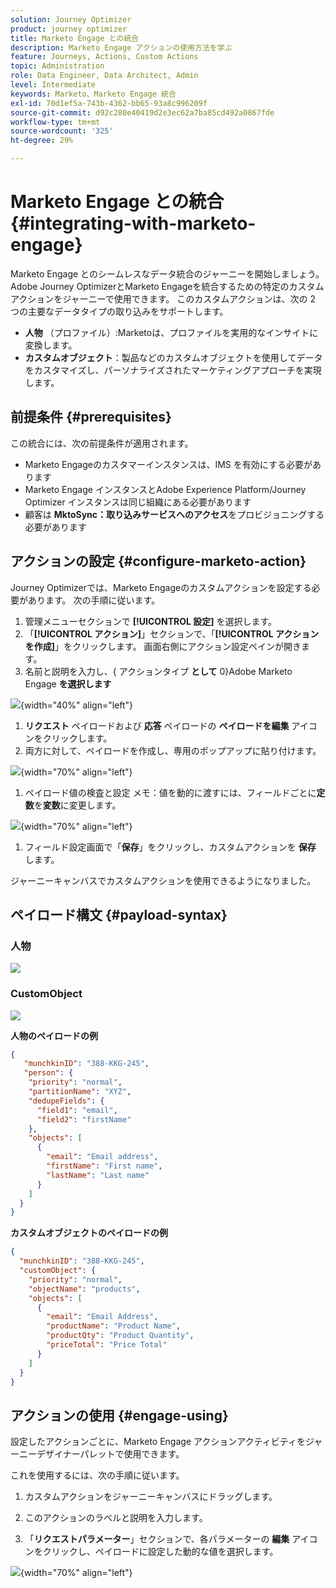 ```yaml
---
solution: Journey Optimizer
product: journey optimizer
title: Marketo Engage との統合
description: Marketo Engage アクションの使用方法を学ぶ
feature: Journeys, Actions, Custom Actions
topic: Administration
role: Data Engineer, Data Architect, Admin
level: Intermediate
keywords: Marketo、Marketo Engage 統合
exl-id: 70d1ef5a-743b-4362-bb65-93a8c996209f
source-git-commit: d92c280e40419d2e3ec62a7ba85cd492a0867fde
workflow-type: tm+mt
source-wordcount: '325'
ht-degree: 29%

---
```


# Marketo Engage との統合 {#integrating-with-marketo-engage}

Marketo Engage とのシームレスなデータ統合のジャーニーを開始しましょう。Adobe Journey OptimizerとMarketo Engageを統合するための特定のカスタムアクションをジャーニーで使用できます。 このカスタムアクションは、次の 2 つの主要なデータタイプの取り込みをサポートします。

* **人物** （プロファイル）:Marketoは、プロファイルを実用的なインサイトに変換します。
* **カスタムオブジェクト**：製品などのカスタムオブジェクトを使用してデータをカスタマイズし、パーソナライズされたマーケティングアプローチを実現します。

## 前提条件 {#prerequisites}

この統合には、次の前提条件が適用されます。

* Marketo Engageのカスタマーインスタンスは、IMS を有効にする必要があります
* Marketo Engage インスタンスとAdobe Experience Platform/Journey Optimizer インスタンスは同じ組織にある必要があります
* 顧客は **MktoSync：取り込みサービスへのアクセス**&#x200B;をプロビジョニングする必要があります

## アクションの設定 {#configure-marketo-action}


Journey Optimizerでは、Marketo Engageのカスタムアクションを設定する必要があります。 次の手順に従います。

1. 管理メニューセクションで **[!UICONTROL 設定]** を選択します。
1. 「**[!UICONTROL アクション]**」セクションで、「**[!UICONTROL アクションを作成]**」をクリックします。 画面右側にアクション設定ペインが開きます。
1. 名前と説明を入力し、{ アクションタイプ **として** 0}Adobe Marketo Engage **を選択します**

![](assets/engage-customaction-creation.png){width="40%" align="left"}

1. **リクエスト** ペイロードおよび **応答** ペイロードの **ペイロードを編集** アイコンをクリックします。
1. 両方に対して、ペイロードを作成し、専用のポップアップに貼り付けます。

![](assets/engage-customaction-payload.png){width="70%" align="left"}

1. ペイロード値の検査と設定
メモ：値を動的に渡すには、フィールドごとに&#x200B;**定数**&#x200B;を&#x200B;**変数**&#x200B;に変更します。

![](assets/engage-customaction-payload-fields.png){width="70%" align="left"}

1. フィールド設定画面で「**保存**」をクリックし、カスタムアクションを **保存** します。

ジャーニーキャンバスでカスタムアクションを使用できるようになりました。

## ペイロード構文 {#payload-syntax}

### 人物

![](assets/payload-person.png)

### CustomObject

![](assets/payload-customobject.png)


**人物のペイロードの例**

```json
{
   "munchkinID": "388-KKG-245",  
   "person": {
    "priority": "normal",
    "partitionName": "XYZ",
    "dedupeFields": {
      "field1": "email",
      "field2": "firstName"
    },
    "objects": [
      {
        "email": "Email address",
        "firstName": "First name",
        "lastName": "Last name"
      }
    ]
  }
}
```

**カスタムオブジェクトのペイロードの例**

```json
{
  "munchkinID": "388-KKG-245", 
  "customObject": {
    "priority": "normal",
    "objectName": "products",
    "objects": [
      {
        "email": "Email Address",
        "productName": "Product Name",
        "productQty": "Product Quantity",
        "priceTotal": "Price Total"
      }
    ]
  }
}
```


## アクションの使用 {#engage-using}

設定したアクションごとに、Marketo Engage アクションアクティビティをジャーニーデザイナーパレットで使用できます。

これを使用するには、次の手順に従います。

1. カスタムアクションをジャーニーキャンバスにドラッグします。

1. このアクションのラベルと説明を入力します。

1. 「**リクエストパラメーター**」セクションで、各パラメーターの **編集** アイコンをクリックし、ペイロードに設定した動的な値を選択します。

![](assets/engage-use-canvas.png){width="70%" align="left"}

